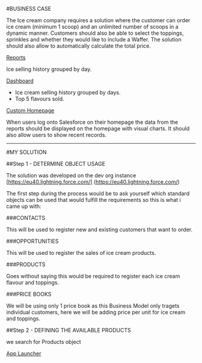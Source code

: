 #BUSINESS CASE

The Ice cream company requires a solution where the customer can order ice cream (minimum 1 scoop) and an unlimited number of scoops in a dynamic manner. Customers should also be able to select the toppings, sprinkles and whether they would like to include a Waffer. The solution should also allow to automatically calculate the total price.

<u> Reports </u>

Ice selling history grouped by day.

<u> Dashboard </u>

- Ice cream selling history grouped by days.
- Top 5 flavours sold.

<u> Custom Homepage </u>

When users log onto Salesforce on their homepage the data from the reports should be displayed on the homepage with visual charts. It should also allow users to show recent records.

<hr>

#MY SOLUTION

##Step 1 - DETERMINE OBJECT USAGE

The solution was developed on the dev org instance [https://eu40.lightning.force.com/] (https://eu40.lightning.force.com/)

The first step during the process would be to ask yourself which standard objects can be used that would fulfill the requirements so this is what i came up with:

###CONTACTS

This will be used to register new and existing customers that want to order.

###OPPORTUNITIES

This will be used to register the sales of ice cream products.

###PRODUCTS

Goes without saying this would be required to register each ice cream flavour and toppings.

###PRICE BOOKS

We will be using only 1 price book as this Business Model only tragets individual customers, here we will be adding price per unit for ice cream and toppings.

##Step 2 - DEFINING THE AVAILABLE PRODUCTS

we search for Products object

[App Launcher](/images/app-launcher.png)



